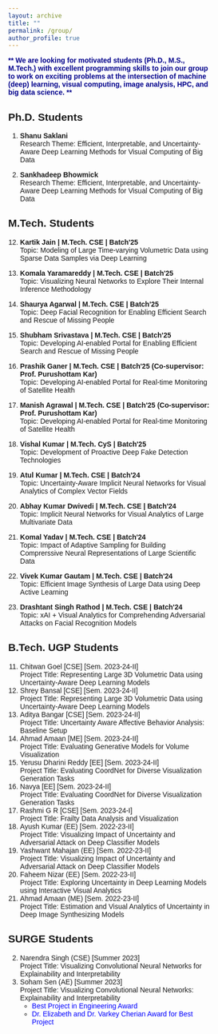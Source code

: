 ```yaml
---
layout: archive
title: ""
permalink: /group/
author_profile: true
---
```


<!-- Some help were taken from: https://www.w3schools.com/ -->

<style>

img {
  border-radius: 70%;
}

body {
  font-family: Arial, Helvetica, sans-serif;
  margin: 0;
}

html {
  box-sizing: border-box;
}

*, *:before, *:after {
  box-sizing: inherit;
}

.column {
  float: left;
  width: 30%;
  margin-bottom: 16px;
  padding: 0 8px;
}

/*.card {
  box-shadow: 1px 1px 1px 1px rgba(0, 0, 0, 0.1);
}*/

.about-section {
  padding: 10px;
  text-align: center;
  background-color: #474e5d;
  color: white;
}

.container {
  padding: 0 12px;
}

.container::after, .row::after {
  content: "";
  clear: both;
  display: table;
}

.title {
  color: grey;
}

@media screen and (max-width: 650px) {
  .column {
    width: 100%;
    display: block;
  }
}
</style>


<p>
<span style="color:darkblue;"><b>
** We are looking for motivated students (Ph.D., M.S., M.Tech.) with excellent programming skills to join our group to work on exciting problems at the intersection of machine (deep) learning, visual computing, image analysis, HPC, and big data science. **</b>
</span>
</p>



<h2 style="text-align:left">Ph.D. Students</h2>

<!-- <div class="row">


  <div class="column">
    <div class="card">
      <center><img src="/images/shanu.png" alt="shanu" style="width:70%"></center>
      <div class="container">
		<br><b><a href="https://www.linkedin.com/in/shanu-saklani-10b97b171">Shanu Saklani</a></b>
        <br><b>Ph.D. Student [2023-present]</b>
        <br><b>Topic:</b>Efficeint and Interpretable Deep Learning Methods for Visual Computing of Big Data
        <br><b>Email:</b>shanu [at] cse.iitk.ac.in
      </div>
    </div>
  </div>

</div> -->

1. <b>Shanu Saklani</b> <br>
Research Theme: Efficient, Interpretable, and Uncertainty-Aware Deep Learning Methods for Visual Computing of Big Data

2. <b>Sankhadeep Bhowmick</b> <br>
Research Theme: Efficient, Interpretable, and Uncertainty-Aware Deep Learning Methods for Visual Computing of Big Data


<!-- <h2 style="text-align:left">MSR Students</h2>

1. <b>Indraneel Rajeevan | MSR CSE | Batch'26</b> <br>
Topic: Understanding Loss Landscape of Neural Networks -->


<h2 style="text-align:left">M.Tech. Students</h2>

12. <b>Kartik Jain | M.Tech. CSE | Batch'25</b> <br>
Topic: Modeling of Large Time-varying Volumetric Data using Sparse Data Samples via Deep Learning

11. <b>Komala Yaramareddy | M.Tech. CSE | Batch'25</b> <br>
Topic: Visualizing Neural Networks to Explore Their Internal Inference Methodology 

10. <b>Shaurya Agarwal | M.Tech. CSE | Batch'25</b> <br>
Topic: Deep Facial Recognition for Enabling Efficient Search and Rescue of Missing People

9. <b>Shubham Srivastava | M.Tech. CSE | Batch'25</b> <br>
Topic: Developing AI-enabled Portal for Enabling Efficient Search and Rescue of Missing People

8. <b>Prashik Ganer | M.Tech. CSE | Batch'25 (Co-supervisor: Prof. Purushottam Kar)</b> <br>
Topic: Developing AI-enabled Portal for Real-time Monitoring of Satellite Health

7. <b>Manish Agrawal | M.Tech. CSE | Batch'25 (Co-supervisor: Prof. Purushottam Kar)</b> <br>
Topic: Developing AI-enabled Portal for Real-time Monitoring of Satellite Health

6. <b>Vishal Kumar | M.Tech. CyS | Batch'25</b> <br>
Topic: Development of Proactive Deep Fake Detection Technologies

5. <b>Atul Kumar | M.Tech. CSE | Batch'24</b> <br>
Topic: Uncertainty-Aware Implicit Neural Networks for Visual Analytics of Complex Vector Fields 

4. <b>Abhay Kumar Dwivedi | M.Tech. CSE | Batch'24</b> <br>
Topic: Implicit Neural Networks for Visual Analytics of Large Multivariate Data

3. <b>Komal Yadav | M.Tech. CSE | Batch'24</b> <br>
Topic: Impact of Adaptive Sampling for Building Comprerssive Neural Representations of Large Scientific Data

2. <b>Vivek Kumar Gautam | M.Tech. CSE | Batch'24</b> <br>
Topic: Efficient Image Synthesis of Large Data using Deep Active Learning 

1. <b>Drashtant Singh Rathod | M.Tech. CSE | Batch'24</b> <br>
Topic: xAI + Visual Analytics for Comprehending Adversarial Attacks on Facial Recognition Models 



<h2 style="text-align:left">B.Tech. UGP Students</h2>

11. Chitwan Goel [CSE] [Sem. 2023-24-II]<br>
    Project Title: Representing Large 3D Volumetric Data using Uncertainty-Aware Deep Learning Models
10. Shrey Bansal [CSE] [Sem. 2023-24-II]<br>
    Project Title: Representing Large 3D Volumetric Data using Uncertainty-Aware Deep Learning Models
9. Aditya Bangar [CSE] [Sem. 2023-24-II]<br>
    Project Title: Uncertainty Aware Affective Behavior Analysis: Baseline Setup
8. Ahmad Amaan [ME] [Sem. 2023-24-II]<br>
    Project Title: Evaluating Generative Models for Volume Visualization
7. Yerusu Dharini Reddy [EE] [Sem. 2023-24-II]<br>
    Project Title: Evaluating CoordNet for Diverse Visualization Generation Tasks
6. Navya [EE] [Sem. 2023-24-II]<br>
    Project Title: Evaluating CoordNet for Diverse Visualization Generation Tasks
5. Rashmi G R [CSE] [Sem. 2023-24-I]<br>
    Project Title: Frailty Data Analysis and Visualization
4. Ayush Kumar (EE) [Sem. 2022-23-II]<br>
    Project Title: Visualizing Impact of Uncertainty and Adversarial Attack on Deep Classifier Models
3. Yashwant Mahajan (EE) [Sem. 2022-23-II]<br>
    Project Title: Visualizing Impact of Uncertainty and Adversarial Attack on Deep Classifier Models
2. Faheem Nizar (EE) [Sem. 2022-23-II]<br>
    Project Title: Exploring Uncertainty in Deep Learning Models using Interactive Visual Analytics
1. Ahmad Amaan (ME) [Sem. 2022-23-II]<br>
    Project Title: Estimation and Visual Analytics of Uncertainty in Deep Image Synthesizing Models

<h2 style="text-align:left">SURGE Students</h2>

2. Narendra Singh (CSE) [Summer 2023]<br>
    Project Title: Visualizing Convolutional Neural Networks for Explainability and Interpretability
1. Soham Sen (AE) [Summer 2023]<br>
    Project Title: Visualizing Convolutional Neural Networks: Explainability and Interpretability
    <ul>
      <li><span style="color:blue;">Best Project in Engineering Award</span>
      <li><span style="color:blue;">Dr. Elizabeth and Dr. Varkey Cherian Award for Best Project</span>


<!-- <h2 style="text-align:left">B. Tech./B.S. Students</h2>

7. Divyansh Verma (Mathematics)
6. Tanmey Agarwal (Mathematics)
5. Tejus Khandelwal (Mathematics)
4. Shlok Mishra (Statistics and Data Science)
3. Faheem Nizar (EE)
2. Paritosh Pankaj (Statistics and Data Science)
1. Abhijeet Agarwal (EE) -->


